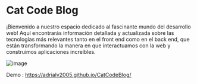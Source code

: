 <h1>Cat Code Blog</h1>

¡Bienvenido a nuestro espacio dedicado al fascinante mundo del desarrollo web! Aquí encontrarás información detallada y actualizada sobre las tecnologías más relevantes tanto en el front end como en el back end, que están transformando la manera en que interactuamos con la web y construimos aplicaciones increíbles.

![image](https://github.com/AdriALV2005/CatCodeBlog/assets/131831796/650faaa6-f925-424d-b299-e725fd0ce35f)

Demo : https://adrialv2005.github.io/CatCodeBlog/
